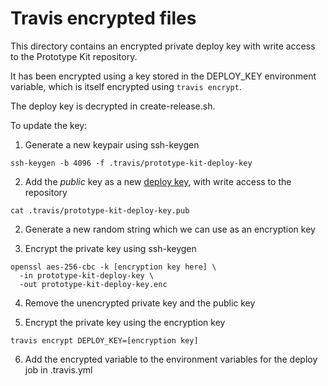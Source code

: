 # Travis encrypted files

This directory contains an encrypted private deploy key with write access to the
Prototype Kit repository.

It has been encrypted using a key stored in the DEPLOY_KEY environment
variable, which is itself encrypted using `travis encrypt`.

The deploy key is decrypted in create-release.sh.

To update the key:

1. Generate a new keypair using ssh-keygen
   
  ```
  ssh-keygen -b 4096 -f .travis/prototype-kit-deploy-key
  ```

2. Add the *public* key as a new [deploy key], with write access to the
   repository

  ```
  cat .travis/prototype-kit-deploy-key.pub
  ```

2. Generate a new random string which we can use as an encryption key

3. Encrypt the private key using ssh-keygen

  ```
  openssl aes-256-cbc -k [encryption key here] \
    -in prototype-kit-deploy-key \
    -out prototype-kit-deploy-key.enc
  ```

4. Remove the unencrypted private key and the public key

5. Encrypt the private key using the encryption key

  ```
  travis encrypt DEPLOY_KEY=[encryption key]
  ```

6. Add the encrypted variable to the environment variables for the deploy job
   in .travis.yml


[deploy key]: https://github.com/alphagov/govuk-prototype-kit/settings/keys
